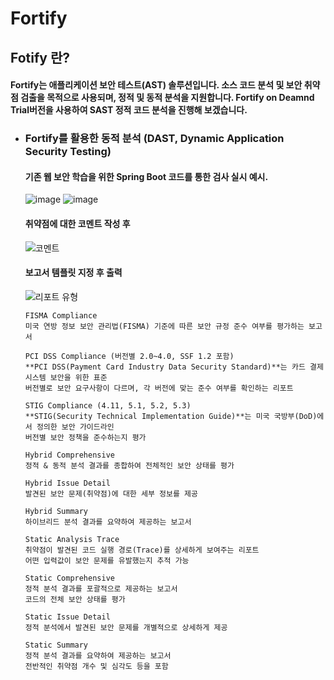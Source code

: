 # Fortify
## Fotify 란?
#### Fortify는 애플리케이션 보안 테스트(AST) 솔루션입니다. 소스 코드 분석 및 보안 취약점 검출을 목적으로 사용되며, 정적 및 동적 분석을 지원합니다. Fortify on Deamnd Trial버전을 사용하여 SAST 정적 코드 분석을 진행해 보겠습니다.
- ### Fortify를 활용한 동적 분석 (DAST, Dynamic Application Security Testing)
  #### 기존 웹 보안 학습을 위한 Spring Boot 코드를 통한 검사 실시 예시.
  ![image](https://github.com/user-attachments/assets/4d2971a5-4eaf-452d-a5ff-b820eaa81c2d)
  ![image](https://github.com/user-attachments/assets/0e6d3b0a-f16b-4856-9290-6cfc7355af69)
  #### 취약점에 대한 코멘트 작성 후
  ![코멘트](https://github.com/user-attachments/assets/dadcde1b-f957-476e-9f5a-d241c68c6306)
  #### 보고서 템플릿 지정 후 출력
  ![리포트 유형](https://github.com/user-attachments/assets/155b5c59-e528-41f5-870b-f3c9ce20e9eb)
  ```
  FISMA Compliance
  미국 연방 정보 보안 관리법(FISMA) 기준에 따른 보안 규정 준수 여부를 평가하는 보고서

  PCI DSS Compliance (버전별 2.0~4.0, SSF 1.2 포함)
  **PCI DSS(Payment Card Industry Data Security Standard)**는 카드 결제 시스템 보안을 위한 표준
  버전별로 보안 요구사항이 다르며, 각 버전에 맞는 준수 여부를 확인하는 리포트

  STIG Compliance (4.11, 5.1, 5.2, 5.3)
  **STIG(Security Technical Implementation Guide)**는 미국 국방부(DoD)에서 정의한 보안 가이드라인
  버전별 보안 정책을 준수하는지 평가

  Hybrid Comprehensive
  정적 & 동적 분석 결과를 종합하여 전체적인 보안 상태를 평가

  Hybrid Issue Detail
  발견된 보안 문제(취약점)에 대한 세부 정보를 제공

  Hybrid Summary
  하이브리드 분석 결과를 요약하여 제공하는 보고서

  Static Analysis Trace
  취약점이 발견된 코드 실행 경로(Trace)를 상세하게 보여주는 리포트
  어떤 입력값이 보안 문제를 유발했는지 추적 가능

  Static Comprehensive
  정적 분석 결과를 포괄적으로 제공하는 보고서
  코드의 전체 보안 상태를 평가

  Static Issue Detail
  정적 분석에서 발견된 보안 문제를 개별적으로 상세하게 제공

  Static Summary
  정적 분석 결과를 요약하여 제공하는 보고서
  전반적인 취약점 개수 및 심각도 등을 포함
  ```


